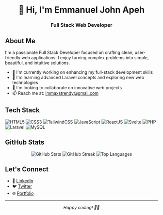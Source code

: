 <div align="center">
  <h1>👋 Hi, I'm Emmanuel John Apeh</h1>
  <h3>Full Stack Web Developer</h3>
</div>

## About Me
I'm a passionate Full Stack Developer focused on crafting clean, user-friendly web applications. I enjoy turning complex problems into simple, beautiful, and intuitive solutions.

- 🔭 I'm currently working on enhancing my full-stack development skills
- 🌱 I'm learning advanced Laravel concepts and exploring new web technologies
- 👯 I'm looking to collaborate on innovative web projects
- 📫 Reach me at: immaxstrendy@gmail.com

## Tech Stack
<div align="left">
  <img src="https://img.shields.io/badge/HTML5-E34F26?style=for-the-badge&logo=html5&logoColor=white" alt="HTML5" />
  <img src="https://img.shields.io/badge/CSS3-1572B6?style=for-the-badge&logo=css3&logoColor=white" alt="CSS3" />
  <img src="https://img.shields.io/badge/Tailwind_CSS-38B2AC?style=for-the-badge&logo=tailwind-css&logoColor=white" alt="TailwindCSS" />
  <img src="https://img.shields.io/badge/JavaScript-F7DF1E?style=for-the-badge&logo=javascript&logoColor=black" alt="JavaScript" />
  <img src="https://img.shields.io/badge/React-20232A?style=for-the-badge&logo=react&logoColor=61DAFB" alt="ReactJS" />
  <img src="https://img.shields.io/badge/Svelte-FF3E00?style=for-the-badge&logo=svelte&logoColor=white" alt="Svelte" />
  <img src="https://img.shields.io/badge/PHP-777BB4?style=for-the-badge&logo=php&logoColor=white" alt="PHP" />
  <img src="https://img.shields.io/badge/Laravel-FF2D20?style=for-the-badge&logo=laravel&logoColor=white" alt="Laravel" />
  <img src="https://img.shields.io/badge/MySQL-005C84?style=for-the-badge&logo=mysql&logoColor=white" alt="MySQL" />
</div>

## GitHub Stats
<div align="center">
  <img src="https://github-readme-stats.vercel.app/api?username=expensive1i&show_icons=true&theme=radical&count_private=true" alt="GitHub Stats" />
  <img src="https://github-readme-streak-stats.herokuapp.com/?user=expensive1i&theme=radical" alt="GitHub Streak" />
  <img src="https://github-readme-stats.vercel.app/api/top-langs/?username=expensive1i&layout=compact&theme=radical" alt="Top Languages" />
</div>

## Let's Connect
- 💼 [LinkedIn](www.linkedin.com/in/emmanuel-john-apeh-002ba6252)
- 🐦 [Twitter](your-twitter-url)
- 🌐 [Portfolio](https://emmanuelportfolio-olive.vercel.app/)

---
<div align="center">
  <i>Happy coding! 👨‍💻</i>
</div>


<!---
expensive1i/expensive1i is a ✨ special ✨ repository because its `README.md`